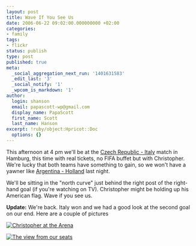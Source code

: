 ```yaml
---
layout: post
title: Wave If You See Us
date: 2006-06-22 09:02:00.000000000 +02:00
categories:
- family
tags:
- flickr
status: publish
type: post
published: true
meta:
  _social_aggregation_next_run: '1401631583'
  _edit_last: '3'
  _social_notify: '1'
  _wpcom_is_markdown: '1'
author:
  login: shanson
  email: papascott-wp@gmail.com
  display_name: PapaScott
  first_name: Scott
  last_name: Hanson
excerpt: !ruby/object:Hpricot::Doc
  options: {}
---
```

<p>This afternoon at 4 pm we'll be at the <a href="http://sports.yahoo.com/sow/news?slug=reu-worlddc&amp;prov=reuters&amp;type=lgns">Czech Republic - Italy</a> match in Hamburg, this time with real tickets, no FIFA buffet but with Christopher. We're lucky that both teams have something to gain, so we won't have a yawner like <a href="http://sports.yahoo.com/sow/news;_ylt=AnZZvatp4tMGroOhQew3I9gmw7YF?slug=ap-wcup-netherlands-argentina&amp;prov=ap&amp;type=lgns">Argentina - Holland</a> last night.</p>
<p>We'll be sitting in the "north curve" just behind the right post of the right-hand goal (if you're watching on TV). Christopher might be holding up his American flag. Wave if you see us.</p>
<p><strong>Update:</strong> We're back. Italy won and we had a good look at the second goal on our end. Here are a couple of pictures</p>
<p><a href="http://www.flickr.com/photos/papascott/172592607/"><img src="https://static.flickr.com/44/172592607_0d37c6fb77.jpg" alt="Christopher at the Arena" title="Christopher at the Arena" /></a></p>
<p><a href="http://www.flickr.com/photos/papascott/172592312/"><img src="https://static.flickr.com/54/172592312_bc270cc933.jpg" alt="The view from our seats" title="The view from our seats" /></a></p>
